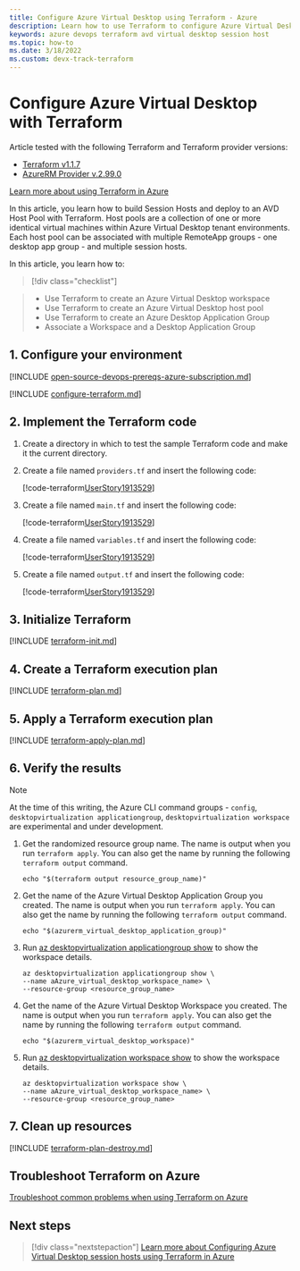 ```yaml
---
title: Configure Azure Virtual Desktop using Terraform - Azure
description: Learn how to use Terraform to configure Azure Virtual Desktop with Terraform
keywords: azure devops terraform avd virtual desktop session host
ms.topic: how-to
ms.date: 3/18/2022
ms.custom: devx-track-terraform
---
```


# Configure Azure Virtual Desktop with Terraform

Article tested with the following Terraform and Terraform provider versions:

- [Terraform v1.1.7](https://releases.hashicorp.com/terraform/)
- [AzureRM Provider v.2.99.0](https://registry.terraform.io/providers/hashicorp/azurerm/latest/docs)

[Learn more about using Terraform in Azure](/azure/terraform)

In this article, you learn how to build Session Hosts and deploy to an AVD Host Pool with Terraform. Host pools are a collection of one or more identical virtual machines within Azure Virtual Desktop tenant environments. Each host pool can be associated with multiple RemoteApp groups - one desktop app group - and multiple session hosts.

In this article, you learn how to:
> [!div class="checklist"]

> * Use Terraform to create an Azure Virtual Desktop workspace
> * Use Terraform to create an Azure Virtual Desktop host pool
> * Use Terraform to create an Azure Desktop Application Group
> * Associate a Workspace and a Desktop Application Group

## 1. Configure your environment

[!INCLUDE [open-source-devops-prereqs-azure-subscription.md](../includes/open-source-devops-prereqs-azure-subscription.md)]

[!INCLUDE [configure-terraform.md](includes/configure-terraform.md)]

## 2. Implement the Terraform code

1. Create a directory in which to test the sample Terraform code and make it the current directory.

1. Create a file named `providers.tf` and insert the following code:

    [!code-terraform[UserStory1913529](../../terraform_samples/quickstart/101-azure-virtual-desktop-configure/providers.tf)]

1. Create a file named `main.tf` and insert the following code:

    [!code-terraform[UserStory1913529](../../terraform_samples/quickstart/101-azure-virtual-desktop-configure/main.tf)]

1. Create a file named `variables.tf` and insert the following code:

    [!code-terraform[UserStory1913529](../../terraform_samples/quickstart/101-azure-virtual-desktop-configure/variables.tf)]

1. Create a file named `output.tf` and insert the following code:

    [!code-terraform[UserStory1913529](../../terraform_samples/quickstart/101-azure-virtual-desktop-configure/output.tf)]

## 3. Initialize Terraform

[!INCLUDE [terraform-init.md](includes/terraform-init.md)]

## 4. Create a Terraform execution plan

[!INCLUDE [terraform-plan.md](includes/terraform-plan.md)]

## 5. Apply a Terraform execution plan

[!INCLUDE [terraform-apply-plan.md](includes/terraform-apply-plan.md)]

## 6. Verify the results

> [!NOTE]
> At the time of this writing, the Azure CLI command groups - `config`, `desktopvirtualization applicationgroup`, `desktopvirtualization workspace` are experimental and under development.

1. Get the randomized resource group name. The name is output when you run `terraform apply`. You can also get the name by running the following `terraform output` command.

    ```console
    echo "$(terraform output resource_group_name)"
    ```

1. Get the name of the Azure Virtual Desktop Application Group you created. The name is output when you run `terraform apply`. You can also get the name by running the following `terraform output` command.

    ```console
    echo "$(azurerm_virtual_desktop_application_group)"
    ```

1. Run [az desktopvirtualization applicationgroup show](/cli/azure/desktopvirtualization/applicationgroup#az-desktopvirtualization-applicationgroup-show) to show the workspace details.

    ```azurecli
    az desktopvirtualization applicationgroup show \
    --name aAzure_virtual_desktop_workspace_name> \
    --resource-group <resource_group_name>
    ```

1. Get the name of the Azure Virtual Desktop Workspace you created. The name is output when you run `terraform apply`. You can also get the name by running the following `terraform output` command.

    ```console
    echo "$(azurerm_virtual_desktop_workspace)"
    ```

1. Run [az desktopvirtualization workspace show](/cli/azure/desktopvirtualization/workspace#az-desktopvirtualization-workspace-show) to show the workspace details.

    ```azurecli
    az desktopvirtualization workspace show \
    --name aAzure_virtual_desktop_workspace_name> \
    --resource-group <resource_group_name>
    ```

## 7. Clean up resources

[!INCLUDE [terraform-plan-destroy.md](includes/terraform-plan-destroy.md)]

## Troubleshoot Terraform on Azure

[Troubleshoot common problems when using Terraform on Azure](troubleshoot.md)

## Next steps

> [!div class="nextstepaction"]
> [Learn more about Configuring Azure Virtual Desktop session hosts using Terraform in Azure](/articles/terraform/create-avd-session-host.md)
